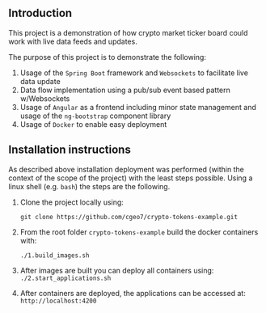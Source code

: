 ## Introduction

This project is a demonstration of how crypto market ticker board could work with live data feeds and updates.

The purpose of this project is to demonstrate the following:

1. Usage of the `Spring Boot` framework and `Websockets` to facilitate live data update
1. Data flow implementation using a pub/sub event based pattern w/Websockets
1. Usage of `Angular` as a frontend including minor state management and usage of the `ng-bootstrap` component library
1. Usage of `Docker` to enable easy deployment

## Installation instructions

As described above installation deployment was performed (within the context of the scope of the project) 
with the least steps possible. Using a linux shell (e.g. `bash`) the steps are the following.

1. Clone the project locally using:

    `git clone https://github.com/cgeo7/crypto-tokens-example.git`

2. From the root folder `crypto-tokens-example` build the docker containers with:

    `./1.build_images.sh`

3. After images are built you can deploy all containers using:
    `./2.start_applications.sh`

4. After containers are deployed, the applications can be accessed at:
   `http://localhost:4200`

